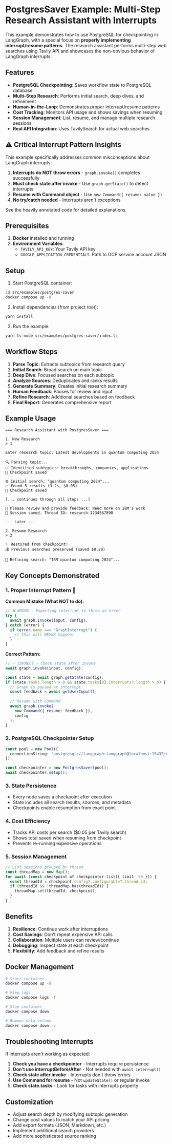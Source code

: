 # PostgresSaver Example: Multi-Step Research Assistant with Interrupts

This example demonstrates how to use PostgreSQL for checkpointing in LangGraph, with a special focus on **properly implementing interrupt/resume patterns**. The research assistant performs multi-step web searches using Tavily API and showcases the non-obvious behavior of LangGraph interrupts.

## Features

- **PostgreSQL Checkpointing**: Saves workflow state to PostgreSQL database
- **Multi-Step Research**: Performs initial search, deep dives, and refinement
- **Human-in-the-Loop**: Demonstrates proper interrupt/resume patterns
- **Cost Tracking**: Monitors API usage and shows savings when resuming
- **Session Management**: List, resume, and manage multiple research sessions
- **Real API Integration**: Uses TavilySearch for actual web searches

## ⚠️ Critical Interrupt Pattern Insights

This example specifically addresses common misconceptions about LangGraph interrupts:

1. **Interrupts do NOT throw errors** - `graph.invoke()` completes successfully
2. **Must check state after invoke** - Use `graph.getState()` to detect interrupts
3. **Resume with Command object** - Use `new Command({ resume: value })`
4. **No try/catch needed** - Interrupts aren't exceptions

See the heavily annotated code for detailed explanations.

## Prerequisites

1. **Docker** installed and running
2. **Environment Variables**:
   - `TAVILY_API_KEY`: Your Tavily API key
   - `GOOGLE_APPLICATION_CREDENTIALS`: Path to GCP service account JSON

## Setup

1. Start PostgreSQL container:
```bash
cd src/examples/postgres-saver
docker compose up -d
```

2. Install dependencies (from project root):
```bash
yarn install
```

3. Run the example:
```bash
yarn ts-node src/examples/postgres-saver/index.ts
```

## Workflow Steps

1. **Parse Topic**: Extracts subtopics from research query
2. **Initial Search**: Broad search on main topic
3. **Deep Dive**: Focused searches on each subtopic
4. **Analyze Sources**: Deduplicates and ranks results
5. **Generate Summary**: Creates initial research summary
6. **Human Feedback**: Pauses for review and input
7. **Refine Research**: Additional searches based on feedback
8. **Final Report**: Generates comprehensive report

## Example Usage

```
=== Research Assistant with PostgresSaver ===

1. New Research
> 1

Enter research topic: Latest developments in quantum computing 2024

🔍 Parsing topic...
✅ Identified subtopics: breakthroughs, companies, applications
📍 Checkpoint saved

🌐 Initial search: "quantum computing 2024"...
✅ Found 5 results (3.2s, $0.05)
📍 Checkpoint saved

[... continues through all steps ...]

💭 Please review and provide feedback: Need more on IBM's work
📍 Session saved. Thread ID: research-1234567890

--- Later ---

2. Resume Research
> 2

✨ Restored from checkpoint!
💰 Previous searches preserved (saved $0.20)

🔎 Refining search: "IBM quantum computing 2024"...
```

## Key Concepts Demonstrated

### 1. Proper Interrupt Pattern 🚨

**Common Mistake (What NOT to do):**
```typescript
// ❌ WRONG - Expecting interrupt to throw an error
try {
  await graph.invoke(input, config);
} catch (error) {
  if (error.name === "GraphInterrupt") {
    // This will NEVER happen!
  }
}
```

**Correct Pattern:**
```typescript
// ✅ CORRECT - Check state after invoke
await graph.invoke(input, config);

const state = await graph.getState(config);
if (state.tasks.length > 0 && state.tasks[0].interrupts?.length > 0) {
  // Graph is paused at interrupt
  const feedback = await getUserInput();
  
  // Resume with Command
  await graph.invoke(
    new Command({ resume: feedback }),
    config
  );
}
```

### 2. PostgreSQL Checkpointer Setup
```typescript
const pool = new Pool({
  connectionString: "postgresql://langgraph:langgraph@localhost:15432/checkpoints"
});

const checkpointer = new PostgresSaver(pool);
await checkpointer.setup();
```

### 3. State Persistence
- Every node saves a checkpoint after execution
- State includes all search results, sources, and metadata
- Checkpoints enable resumption from exact point

### 4. Cost Efficiency
- Tracks API costs per search ($0.05 per Tavily search)
- Shows total saved when resuming from checkpoint
- Prevents re-running expensive operations

### 5. Session Management
```typescript
// List sessions grouped by thread
const threadMap = new Map();
for await (const checkpoint of checkpointer.list({ limit: 50 })) {
  const threadId = checkpoint.config?.configurable?.thread_id;
  if (threadId && !threadMap.has(threadId)) {
    threadMap.set(threadId, checkpoint);
  }
}
```

## Benefits

1. **Resilience**: Continue work after interruptions
2. **Cost Savings**: Don't repeat expensive API calls
3. **Collaboration**: Multiple users can review/continue
4. **Debugging**: Inspect state at each checkpoint
5. **Flexibility**: Add feedback and refine results

## Docker Management

```bash
# Start container
docker compose up -d

# View logs
docker compose logs -f

# Stop container
docker compose down

# Remove data volume
docker compose down -v
```

## Troubleshooting Interrupts

If interrupts aren't working as expected:

1. **Check you have a checkpointer** - Interrupts require persistence
2. **Don't use interruptBefore/After** - Not needed with `await interrupt()`
3. **Check state after invoke** - Interrupts don't throw errors
4. **Use Command for resume** - Not `updateState()` or regular invoke
5. **Check state.tasks** - Look for tasks with interrupts property

## Customization

- Adjust search depth by modifying subtopic generation
- Change cost values to match your API pricing
- Add export formats (JSON, Markdown, etc.)
- Implement additional search providers
- Add more sophisticated source ranking
